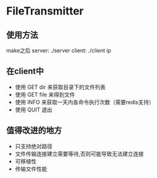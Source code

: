 # FileTransmitter

## 使用方法
make之后
server: ./server
client: ./client ip

## 在client中
+ 使用 GET dir 来获取目录下的文件列表
+ 使用 GET file 来得到文件
+ 使用 INFO 来获取一天内各命令执行次数（需要redis支持）
+ 使用 QUIT 退出

## 值得改进的地方
+ 只支持绝对路径
+ 文件传输连接建立需要等待,否则可能导致无法建立连接
+ 可移植性
+ 传输文件性能
